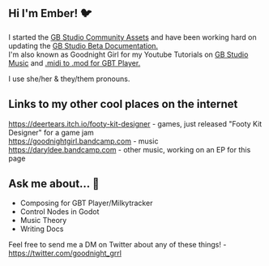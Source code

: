 ## Hi I'm Ember! 🐦
I started the [GB Studio Community Assets](https://github.com/DeerTears/GB-Studio-Community-Assets) and have been working hard on updating the [GB Studio Beta Documentation.](https://github.com/deertears/gb-studio-site)  
I'm also known as Goodnight Girl for my Youtube Tutorials on [GB Studio Music](https://youtu.be/cLQ3ybY_ACA) and [.midi to .mod for GBT Player.](https://youtu.be/4AxZqK9_jKE)

I use she/her & they/them pronouns.

## Links to my other cool places on the internet
https://deertears.itch.io/footy-kit-designer - games, just released "Footy Kit Designer" for a game jam  
https://goodnightgirl.bandcamp.com - music  
https://daryldee.bandcamp.com - other music, working on an EP for this page

## Ask me about... 💬
- Composing for GBT Player/Milkytracker
- Control Nodes in Godot
- Music Theory
- Writing Docs

Feel free to send me a DM on Twitter about any of these things! - https://twitter.com/goodnight_grrl
<!--
**DeerTears/DeerTears** is a ✨ _special_ ✨ repository because its `README.md` (this file) appears on your GitHub profile.
-->
